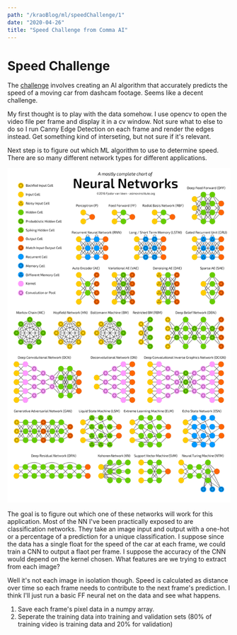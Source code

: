 ```yaml
---
path: "/kraoBlog/ml/speedChallenge/1"
date: "2020-04-26"
title: "Speed Challenge from Comma AI"
---
```


# Speed Challenge

The [challenge](https://github.com/commaai/speedchallenge) involves creating an AI algorithm that accurately predicts the speed of a moving car from dashcam footage. Seems like a decent challenge.

My first thought is to play with the data somehow. I use opencv to open the video file per frame and display it in a cv window. Not sure what to else to do so I run Canny Edge Detection on each frame and render the edges instead. Get something kind of interseting, but not sure if it's relevant.

Next step is to figure out which ML algorithm to use to determine speed. There are so many different network types for different applications.

![Most NN Types](../../assets/images/mostNNs.png)

The goal is to figure out which one of these networks will work for this application. Most of the NN I've been practically exposed to are classification networks. They take an image input and output with a one-hot or a percentage of a prediction for a unique classification. I suppose since the data has a single float for the speed of the car at each frame, we could train a CNN to output a flaot per frame. I suppose the accuracy of the CNN would depend on the kernel chosen. What features are we trying to extract from each image?

Well it's not each image in isolation though. Speed is calculated as distance over time so each frame needs to contribute to the next frame's prediction. I think I'll just run a basic FF neural net on the data and see what happens.


1. Save each frame's pixel data in a numpy array. 
2. Seperate the training data into training and validation sets (80% of training video is training data and 20% for validation)